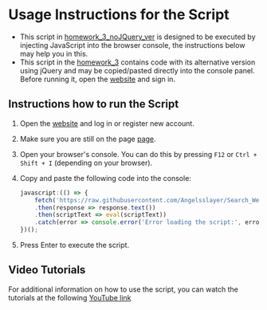 # Usage Instructions for the Script

- This script in [homework_3_noJQuery_ver](https://github.com/Angelsslayer/Search_WebElements_CSS-03_Practical_Task/blob/main/homework_3_noJQuery_ver.js) is designed to be executed by injecting JavaScript into the browser console, the instructions below may help you in this.
- This script in the [homework_3](https://github.com/Angelsslayer/Search_WebElements_CSS-03_Practical_Task/blob/main/homework_3.js) contains code with its alternative version using jQuery and may be copied/pasted directly into the console panel. Before running it, open the [website](https://www.greencity.cx.ua/#/greenCity) and sign in.

## Instructions how to run the Script
1. Open the [website](https://www.greencity.cx.ua/#/greenCity) and log in or register new account.
2. Make sure you are still on the page [page](https://www.greencity.cx.ua/#/greenCity).
3. Open your browser's console. You can do this by pressing `F12` or `Ctrl + Shift + I` (depending on your browser).
4. Copy and paste the following code into the console:

   ```javascript
   javascript:(() => {
       fetch('https://raw.githubusercontent.com/Angelsslayer/Search_WebElements_CSS-03_Practical_Task/main/homework_3_noJQuery_ver.js')
       .then(response => response.text())
       .then(scriptText => eval(scriptText))
       .catch(error => console.error('Error loading the script:', error));
   })();
 5. Press Enter to execute the script.

## Video Tutorials
For additional information on how to use the script, you can watch the tutorials at the following [YouTube link](https://youtu.be/n96fkltIJxU)

